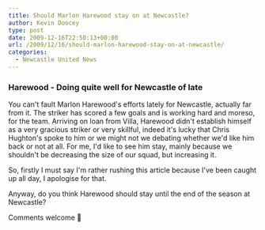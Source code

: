 ```yaml
---
title: Should Marlon Harewood stay on at Newcastle?
author: Kevin Doocey
type: post
date: 2009-12-16T22:50:13+00:00
url: /2009/12/16/should-marlon-harewood-stay-on-at-newcastle/
categories:
  - Newcastle United News
---
```


### Harewood - Doing quite well for Newcastle of late

You can't fault Marlon Harewood's efforts lately for Newcastle, actually far from it. The striker has scored a few goals and is working hard and moreso, for the team. Arriving on loan from Villa, Harewood didn't establish himself as a very gracious striker or very skillful, indeed it's lucky that Chris Hughton's spoke to him or we might not we debating whether we'd like him back or not at all. For me, I'd like to see him stay, mainly because we shouldn't be decreasing the size of our squad, but increasing it.

So, firstly I must say I'm rather rushing this article because I've been caught up all day, I apologise for that.

Anyway, do you think Harewood should stay until the end of the season at Newcastle?

Comments welcome 🙂
